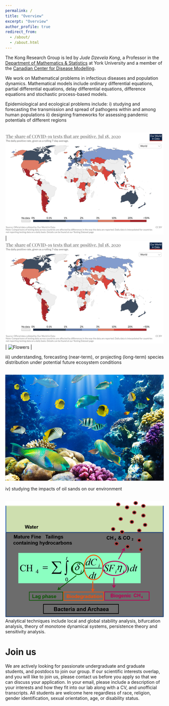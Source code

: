 ```yaml
---
permalink: /
title: "Overview"
excerpt: "Overview"
author_profile: true
redirect_from: 
  - /about/
  - /about.html
---
```

The Kong Research Group  is led by *Jude Dzevela Kong*, a Professor in the [Department of Mathematics & Statistics](https://mathstats.info.yorku.ca) at York University and a member of the [Canadian Center for Disease Modelling](http://www.cdm.yorku.ca).

We work on Mathematical problems in infectious diseases and population dynamics. Mathematical models include ordinary differential equations, partial differential equations, delay differential equations, difference equations and stochastic process-based models.

Epidemiological and ecological  problems include: 
i) studying and forecasting the transmission and spread of pathogens within and among human populations 
ii) designing frameworks for assessing pandemic potentials of different regions

<br/><img src='/images/coro_map.png'>
| ![Flowers](/images/coro_map.png) | ![Flowers](/images/reef_fish.jpgg) |

iii) understanding, forecasting (near-term), or projecting (long-term) species distribution under potential future ecosystem conditions

<br/><img src='/images/reef_fish.jpg'>

iv) studying the impacts of oil sands on our environment

<br/><img src='/images/methane.png'> 
Analytical techniques include local and global stability analysis, bifurcation analysis, theory of monotone dynamical systems, persistence theory and sensitivity analysis.

Join us
===
We are actively looking for passionate undergraduate and graduate students,  and  postdocs to join our group. If  our scientific interests overlap, and you will like to join us,  please contact us before you apply so that we can discuss your application. In your email, please include a description of your interests and how they fit into our lab along with a CV, and unofficial transcripts. All students are welcome here regardless of race, religion, gender identification, sexual orientation, age, or disability status.
